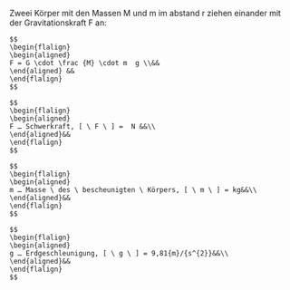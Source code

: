 
Zweei Körper mit den Massen M und m im abstand r ziehen einander mit der Gravitationskraft F an:

```ad-formel
$$
\begin{flalign}
\begin{aligned}
F = G \cdot \frac {M} \cdot m  g \\&& 
\end{aligned} &&
\end{flalign}
$$

$$
\begin{flalign}
\begin{aligned}
F … Schwerkraft, [ \ F \ ] =  N &&\\
\end{aligned}&&
\end{flalign}
$$

$$
\begin{flalign}
\begin{aligned}
m … Masse \ des \ bescheunigten \ Körpers, [ \ m \ ] = kg&&\\
\end{aligned}&&
\end{flalign}
$$

$$
\begin{flalign}
\begin{aligned}
g … Erdgeschleunigung, [ \ g \ ] = 9,81{m}/{s^{2}}&&\\
\end{aligned}&&
\end{flalign}
$$
```
